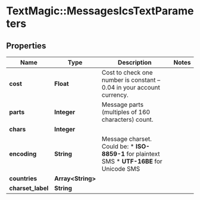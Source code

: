 # TextMagic::MessagesIcsTextParameters

## Properties
Name | Type | Description | Notes
------------ | ------------- | ------------- | -------------
**cost** | **Float** | Cost to check one number is constant – 0.04 in your account currency. | 
**parts** | **Integer** | Message parts (multiples of 160 characters) count. | 
**chars** | **Integer** |  | 
**encoding** | **String** | Message charset. Could be: * **ISO-8859-1** for plaintext SMS * **UTF-16BE** for Unicode SMS  | 
**countries** | **Array&lt;String&gt;** |  | 
**charset_label** | **String** |  | 


